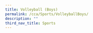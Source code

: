 ```yaml
---
title: Volleyball (Boys)
permalink: /cca/Sports/VolleyballBoys/
description: ""
third_nav_title: Sports
---
```

